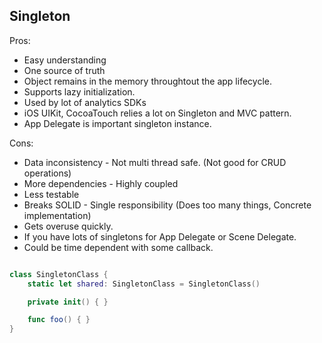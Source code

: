 ## Singleton

Pros:
- Easy understanding
- One source of truth
- Object remains in the memory throughtout the app lifecycle.
- Supports lazy initialization. 
- Used by lot of analytics SDKs
- iOS UIKit, CocoaTouch relies a lot on Singleton and MVC pattern.
- App Delegate is important singleton instance.

Cons:
- Data inconsistency - Not multi thread safe. (Not good for CRUD operations)
- More dependencies - Highly coupled
- Less testable
- Breaks SOLID - Single responsibility (Does too many things, Concrete implementation)
- Gets overuse quickly.
- If you have lots of singletons for App Delegate or Scene Delegate.
- Could be time dependent with some callback.


```swift

class SingletonClass { 
	static let shared: SingletonClass = SingletonClass()

	private init() { }

	func foo() { }	 
}

